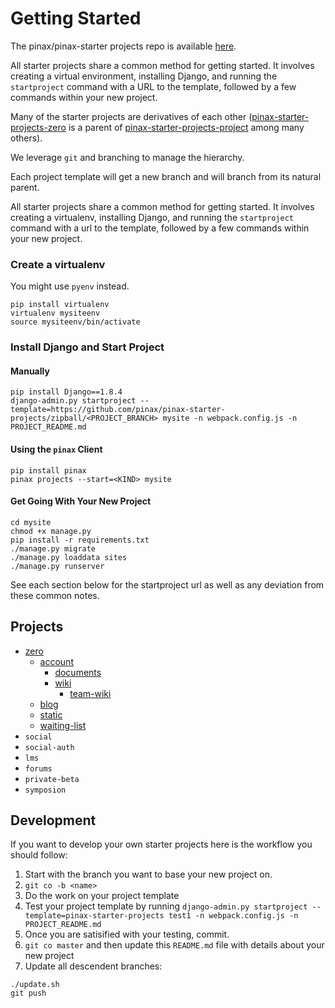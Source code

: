 # Getting Started

The pinax/pinax-starter projects repo is available [here](https://github.com/pinax/pinax-starter-projects/).

All starter projects share a common method for getting started. It involves creating a virtual environment, installing Django, and running the `startproject` command with a URL to the template, followed by a few commands within your new project.

Many of the starter projects are derivatives of each
other ([pinax-starter-projects-zero](http://github.com/pinax/pinax-starter-projects-zero) is a
parent of [pinax-starter-projects-project](http://github.com/pinax/pinax-starter-projects-project)
among many others).

We leverage `git` and branching to manage the hierarchy.

Each project template will get a new branch and will branch from its natural
parent.


All starter projects share a common method for getting started. It involves
creating a virtualenv, installing Django, and running the `startproject` command
with a url to the template, followed by a few commands within your new project.

### Create a virtualenv

You might use `pyenv` instead.

```
pip install virtualenv
virtualenv mysiteenv
source mysiteenv/bin/activate
```


### Install Django and Start Project

#### Manually

```
pip install Django==1.8.4
django-admin.py startproject --template=https://github.com/pinax/pinax-starter-projects/zipball/<PROJECT_BRANCH> mysite -n webpack.config.js -n PROJECT_README.md
```

#### Using the `pinax` Client

```
pip install pinax
pinax projects --start=<KIND> mysite
```


#### Get Going With Your New Project

```
cd mysite
chmod +x manage.py
pip install -r requirements.txt
./manage.py migrate
./manage.py loaddata sites
./manage.py runserver
```

See each section below for the startproject url as well as any deviation from
these common notes.


Projects
----------

* [zero](starter_project_list.md#pinax-project-zero)
  * [account](starter_project_list.md#pinax-project-account)
    * [documents](starter_project_list.md#pinax-project-documents)
    * [wiki](starter_project_list.md#pinax-project-wiki)
      * [team-wiki](starter_project_list.md#pinax-project-team-wiki)
  * [blog](starter_project_list.md#pinax-project-blog)
  * [static](starter_project_list.md#pinax-project-static)
  * [waiting-list](starter_project_list.md#pinax-project-waiting-list)
* `social`
* `social-auth`
* `lms`
* `forums`
* `private-beta`
* `symposion`


Development
---------------

If you want to develop your own starter projects here is the workflow you should
follow:

1. Start with the branch you want to base your new project on.
2. `git co -b <name>`
3. Do the work on your project template
4. Test your project template by running `django-admin.py startproject --template=pinax-starter-projects test1 -n webpack.config.js -n PROJECT_README.md`
5. Once you are satisified with your testing, commit.
6. `git co master` and then update this `README.md` file with details about your new project
7. Update all descendent branches:

```
./update.sh
git push
```
